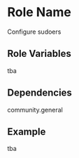 Role Name
=========

Configure sudoers


Role Variables
--------------

tba

Dependencies
------------

community.general


Example
------------

tba
